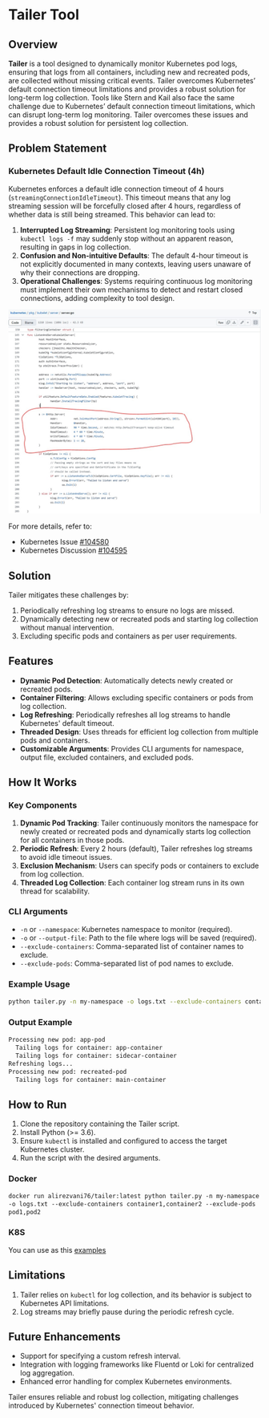 # Tailer Tool

## Overview
**Tailer** is a tool designed to dynamically monitor Kubernetes pod logs, ensuring that logs from all containers, including new and recreated pods, are collected without missing critical events. Tailer overcomes Kubernetes’ default connection timeout limitations and provides a robust solution for long-term log collection. Tools like Stern and Kail also face the same challenge due to Kubernetes’ default connection timeout limitations, which can disrupt long-term log monitoring. Tailer overcomes these issues and provides a robust solution for persistent log collection.

## Problem Statement
### Kubernetes Default Idle Connection Timeout (4h)
Kubernetes enforces a default idle connection timeout of 4 hours (`streamingConnectionIdleTimeout`). This timeout means that any log streaming session will be forcefully closed after 4 hours, regardless of whether data is still being streamed. This behavior can lead to:

1. **Interrupted Log Streaming**: Persistent log monitoring tools using `kubectl logs -f` may suddenly stop without an apparent reason, resulting in gaps in log collection.
2. **Confusion and Non-intuitive Defaults**: The default 4-hour timeout is not explicitly documented in many contexts, leaving users unaware of why their connections are dropping.
3. **Operational Challenges**: Systems requiring continuous log monitoring must implement their own mechanisms to detect and restart closed connections, adding complexity to tool design.

![Problem](./problem.jpeg)

For more details, refer to:
- Kubernetes Issue [#104580](https://github.com/kubernetes/kubernetes/issues/104580)
- Kubernetes Discussion [#104595](https://github.com/kubernetes/kubernetes/issues/104595#issuecomment-906082442)

## Solution
Tailer mitigates these challenges by:
1. Periodically refreshing log streams to ensure no logs are missed.
2. Dynamically detecting new or recreated pods and starting log collection without manual intervention.
3. Excluding specific pods and containers as per user requirements.

## Features
- **Dynamic Pod Detection**: Automatically detects newly created or recreated pods.
- **Container Filtering**: Allows excluding specific containers or pods from log collection.
- **Log Refreshing**: Periodically refreshes all log streams to handle Kubernetes' default timeout.
- **Threaded Design**: Uses threads for efficient log collection from multiple pods and containers.
- **Customizable Arguments**: Provides CLI arguments for namespace, output file, excluded containers, and excluded pods.

## How It Works
### Key Components
1. **Dynamic Pod Tracking**: Tailer continuously monitors the namespace for newly created or recreated pods and dynamically starts log collection for all containers in those pods.
2. **Periodic Refresh**: Every 2 hours (default), Tailer refreshes log streams to avoid idle timeout issues.
3. **Exclusion Mechanism**: Users can specify pods or containers to exclude from log collection.
4. **Threaded Log Collection**: Each container log stream runs in its own thread for scalability.

### CLI Arguments
- `-n` or `--namespace`: Kubernetes namespace to monitor (required).
- `-o` or `--output-file`: Path to the file where logs will be saved (required).
- `--exclude-containers`: Comma-separated list of container names to exclude.
- `--exclude-pods`: Comma-separated list of pod names to exclude.

### Example Usage
```bash
python tailer.py -n my-namespace -o logs.txt --exclude-containers container1,container2 --exclude-pods pod1,pod2
```

### Output Example
```
Processing new pod: app-pod
  Tailing logs for container: app-container
  Tailing logs for container: sidecar-container
Refreshing logs...
Processing new pod: recreated-pod
  Tailing logs for container: main-container
```

## How to Run
1. Clone the repository containing the Tailer script.
2. Install Python (>= 3.6).
3. Ensure `kubectl` is installed and configured to access the target Kubernetes cluster.
4. Run the script with the desired arguments.

### Docker
```
docker run alirezvani76/tailer:latest python tailer.py -n my-namespace -o logs.txt --exclude-containers container1,container2 --exclude-pods pod1,pod2
```

### K8S
You can use as this [examples](./k8s/)

## Limitations
1. Tailer relies on `kubectl` for log collection, and its behavior is subject to Kubernetes API limitations.
2. Log streams may briefly pause during the periodic refresh cycle.

## Future Enhancements
- Support for specifying a custom refresh interval.
- Integration with logging frameworks like Fluentd or Loki for centralized log aggregation.
- Enhanced error handling for complex Kubernetes environments.

Tailer ensures reliable and robust log collection, mitigating challenges introduced by Kubernetes' connection timeout behavior.


